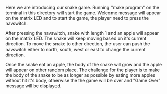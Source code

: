 Here we are introducing our snake game. 
Running "make program" on the terminal in this directory will start 
the game. Welcome message will appear on the matrix LED and to start 
the game, the player need to press the navswitch.

After pressing the navswitch, snake with length 1 and an apple will appear
on the matrix LED. The snake will keep moving based on it's current direction.
To move the snake to other direction, the user can push the navswitch either 
to north, south, west or east to change the current direction. 

Once the snake eat an apple, the body of the snake will grow and the apple
will appear on other random place. The challenge for the player is to make
the body of the snake to be as longer as possible by eating more apples 
without hit it's body, otherwise the the game will be over and "Game Over" 
message will be displayed.
